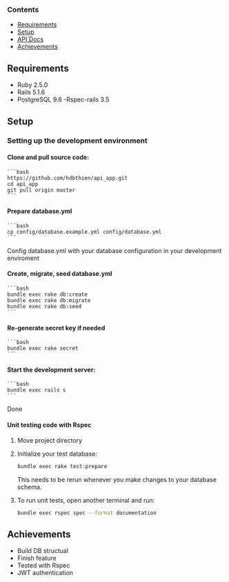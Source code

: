 ### Contents

- [Requirements](#requirements)
- [Setup](#setup)
- [API Docs](#api-docs)
- [Achievements](#achievements)

## Requirements
- Ruby 2.5.0
- Rails 5.1.6
- PostgreSQL 9.6
 -Rspec-rails 3.5


## Setup

### Setting up the development environment

#### Clone and pull source code:
    ```bash
    https://github.com/hdbthien/api_app.git
    cd api_app
    git pull origin master
    ```

#### Prepare database.yml
    ```bash
    cp config/database.example.yml config/database.yml
    ```

Config database.yml with your database configuration in your development enviroment

#### Create, migrate, seed database.yml
    ```bash
    bundle exec rake db:create
    bundle exec rake db:migrate
    bundle exec rake db:seed
    ```
#### Re-generate secret key if needed
    ```bash
    bundle exec rake secret
    ```
####  Start the development server:
    ```bash
    bundle exec rails s
    ```

Done

#### Unit testing code with Rspec


1.  Move project directory

1.  Initialize your test database:

    ```bash
    bundle exec rake test:prepare
    ```

    This needs to be rerun whenever you make changes to your database schema.

1.  To run unit tests, open another terminal and run:

    ```bash
    bundle exec rspec spec --format documentation
    ```

## Achievements

- Build DB structual
- Finish feature
- Tested with Rspec
- JWT authentication
